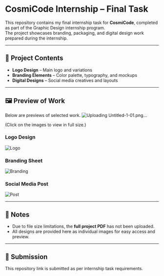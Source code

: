 # CosmiCode Internship – Final Task

This repository contains my final internship task for **CosmiCode**, completed as part of the Graphic Design internship program.  
The project showcases branding, packaging, and digital design work prepared during the internship.

---

## 📂 Project Contents
- **Logo Design** – Main logo and variations  
- **Branding Elements** – Color palette, typography, and mockups  
- **Digital Designs** – Social media creatives and layouts  

---

## 🖼️ Preview of Work
Below are previews of selected work.  ![Uploading Untitled-1-01.png…]()

(Click on the images to view in full size.)

### Logo Design
![Logo](Designs/YOUR_LOGO_FILE.png)

### Branding Sheet
![Branding](Designs/YOUR_BRANDING_FILE.png)

### Social Media Post
![Post](Designs/YOUR_SOCIAL_FILE.png)

---

## 📑 Notes
- Due to file size limitations, the **full project PDF** has not been uploaded.  
- All designs are provided here as individual images for easy access and preview.  

---

## 📌 Submission
This repository link is submitted as per internship task requirements.  
